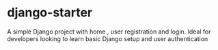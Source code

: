# django-starter
A simple Django project with home , user registration and login. Ideal for developers looking to learn basic Django setup and user authentication
